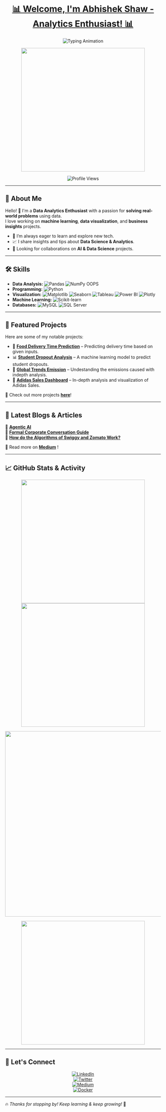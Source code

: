 <!-- Header with Typing Animation -->
<h1 align="center">
  <a href="#">📊 Welcome, I'm Abhishek Shaw - Analytics Enthusiast! 📊</a>
</h1>
<p align="center">
  <img src="https://readme-typing-svg.herokuapp.com?font=Roboto+Mono&color=%2336BCF7&size=18&center=true&vCenter=true&lines=Data+Enthusiast+🚀;Transforming+Data+into+Insights+📊;Open+to+Collaboration+🤝" alt="Typing Animation">
</p>

<!-- Coding Animation -->
<p align="center">
  <img src="https://i.pinimg.com/originals/fc/71/63/fc71635c7f1b09ed30413f59bb749582.gif" width="400">
</p>

<!-- Badges -->
<p align="center">
  <img src="https://komarev.com/ghpvc/?username=abhishaw020e&color=blue" alt="Profile Views">
</p>

---

## 🚀 About Me

Hello! 👋 I'm a **Data Analytics Enthusiast** with a passion for **solving real-world problems** using data.  
I love working on **machine learning**, **data visualization**, and **business insights** projects.  

- 🎯 I’m always eager to learn and explore new tech.
- 📈 I share insights and tips about **Data Science & Analytics**.
- 🤝 Looking for collaborations on **AI & Data Science** projects.

---
<!-- Skills with Icons -->
## 🛠 Skills

- **Data Analysis:** ![Pandas](https://img.shields.io/badge/Pandas-150458?style=for-the-badge&logo=pandas&logoColor=white) ![NumPy](https://img.shields.io/badge/NumPy-013243?style=for-the-badge&logo=numpy&logoColor=white) OOPS
- **Programming:** ![Python](https://img.shields.io/badge/Python-3776AB?style=for-the-badge&logo=python&logoColor=white)
- **Visualization:** ![Matplotlib](https://img.shields.io/badge/Matplotlib-11557C?style=for-the-badge&logo=matplotlib&logoColor=white) ![Seaborn](https://img.shields.io/badge/Seaborn-0D76A8?style=for-the-badge&logo=seaborn&logoColor=white) ![Tableau](https://img.shields.io/badge/Tableau-E97627?style=for-the-badge&logo=tableau&logoColor=white) ![Power BI](https://img.shields.io/badge/PowerBI-F2C811?style=for-the-badge&logo=powerbi&logoColor=black) ![Plotly](https://img.shields.io/badge/Plotly-3F4F75?style=for-the-badge&logo=plotly&logoColor=white)
- **Machine Learning:** ![Scikit-learn](https://img.shields.io/badge/Scikit%20Learn-F7931E?style=for-the-badge&logo=scikit-learn&logoColor=white)
- **Databases:** ![MySQL](https://img.shields.io/badge/MySQL-4479A1?style=for-the-badge&logo=mysql&logoColor=white) ![SQL Server](https://img.shields.io/badge/SQL%20Server-CC2927?style=for-the-badge&logo=microsoft-sql-server&logoColor=white)

---

## 📌 Featured Projects

Here are some of my notable projects:

- 🚀 **[Food Delivery Time Prediction](https://github.com/abhishekshaw020/Food-Delivery-Time-Prediction)** – Predicting delivery time based on given inputs.
- 📊 **[Student Dropout Analysis](https://www.kaggle.com/code/abhishekshaw020/student-dropout-analysis)** – A machine learning model to predict student dropouts.
- 📡 **[Global Trends Emission](https://www.kaggle.com/code/abhishekshaw020/global-trends-emission)** – Undestanding the emissions caused with indepth analysis.
- 🏥 **[Adidas Sales Dashboard](https://github.com/abhishekshaw020/Adidas-Sales-Dashboard)** – In-depth analysis and visualization of Adidas Sales.

🔗 Check out more projects **[here](https://github.com/abhishekshaw020?tab=repositories)**!

---

## 📝 Latest Blogs & Articles

📌 **[Agentic AI](https://medium.com/@abhishekshaw020/agentic-ai-the-future-of-intelligent-automation-683dd2355ebf)**  
📌 **[Formal Corporate Conversation Guide](https://medium.com/@abhishekshaw020/mastering-formal-corporate-conversation-what-to-say-and-how-to-say-it-8fcdbca0c018)**  
📌 **[How do the Algorithms of Swiggy and Zomato Work?](https://medium.com/@abhishekshaw020/how-do-the-algorithms-of-swiggy-and-zomato-work-6d89dae3f96d)**  

🔗 Read more on **[Medium](https://medium.com/@abhishekshaw020)** !

---

## 📈 GitHub Stats & Activity

<p align="center">
  <img src="https://github-readme-stats.vercel.app/api?username=abhishekshaw020&show_icons=true&theme=radical" width="400">
  <img src="https://github-readme-streak-stats.herokuapp.com/?user=abhishekshaw020&theme=radical" width="400">
</p>

<!-- Working GitHub Activity Graph -->
<p align="center">
  <img src="https://github-readme-activity-graph.vercel.app/graph?username=abhishekshaw020&theme=react-dark" width="600">
</p>

<!-- Most Used Languages -->
<p align="center">
  <img src="https://github-readme-stats.vercel.app/api/top-langs/?username=abhishekshaw020&layout=compact&theme=radical" width="400">
</p>

---

## 🤝 Let's Connect

<p align="center">
  <a href="https://www.linkedin.com/in/abhishaw020/" target="_blank">
    <img src="https://img.shields.io/badge/LinkedIn-Connect-blue?style=for-the-badge&logo=linkedin" alt="LinkedIn">
  </a> <br>
  <a href="https://twitter.com/abhishek836" target="_blank">
    <img src="https://img.shields.io/badge/Twitter-Follow-blue?style=for-the-badge&logo=twitter" alt="Twitter">
  </a> <br>
  <a href="https://medium.com/@abhishekshaw020" target="_blank">
    <img src="https://img.shields.io/badge/Medium-Read%20Blogs-black?style=for-the-badge&logo=medium" alt="Medium">
  </a> <br>
  <a href="https://hub.docker.com/u/abhishaw020" target="_blank">
    <img src="https://img.shields.io/badge/Docker-View%20Profile-blue?style=for-the-badge&logo=docker" alt="Docker">
  </a>
</p>

---

🔥 _Thanks for stopping by! Keep learning & keep growing!_ 🚀
